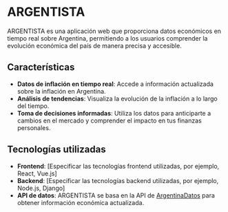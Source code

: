 # ARGENTISTA

ARGENTISTA es una aplicación web que proporciona datos económicos en tiempo real sobre Argentina, permitiendo a los usuarios comprender la evolución económica del país de manera precisa y accesible.

## Características

- **Datos de inflación en tiempo real**: Accede a información actualizada sobre la inflación en Argentina.
- **Análisis de tendencias**: Visualiza la evolución de la inflación a lo largo del tiempo.
- **Toma de decisiones informadas**: Utiliza los datos para anticiparte a cambios en el mercado y comprender el impacto en tus finanzas personales.

## Tecnologías utilizadas

- **Frontend**: [Especificar las tecnologías frontend utilizadas, por ejemplo, React, Vue.js]
- **Backend**: [Especificar las tecnologías backend utilizadas, por ejemplo, Node.js, Django]
- **API de datos**: ARGENTISTA se basa en la API de [ArgentinaDatos](https://argentinadatos.com) para obtener información económica actualizada.
